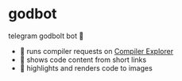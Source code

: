 # godbot
telegram godbolt bot 🤖

- 🔨 runs compiler requests on [Compiler Explorer](https://godbolt.org/)
- 📄 shows code content from short links
- 📱 highlights and renders code to images 
